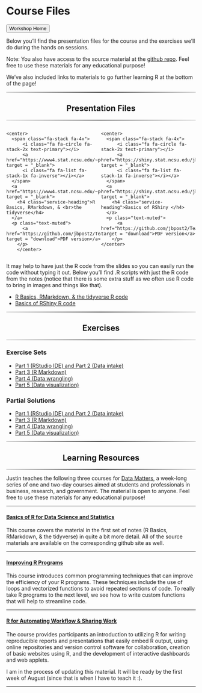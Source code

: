 Course Files
================

<head>
<link href="//maxcdn.bootstrapcdn.com/font-awesome/4.2.0/css/font-awesome.min.css" rel="stylesheet">
</head>

<a href = "https://jbpost2.github.io/TeachingWithR/"><button type="button">Workshop
Home</button></a>

Below you’ll find the presentation files for the course and the
exercises we’ll do during the hands on sessions.

Note: You also have access to the source material at the [github
repo](https://github.com/jbpost2/TeachingWithR). Feel free to use these
materials for any educational purpose!

We’ve also included links to materials to go further learning R at the
bottom of the page!

<hr style="    border: 0;
    height: 2px;
    background: #333;
    background-image: linear-gradient(to right, #ccc, #333, #ccc);">
<h2 class="intro-text text-center">
<center>
<strong>Presentation Files</strong>
</center>
</h2>
<hr style="    border: 0;
    height: 2px;
    background: #333;
    background-image: linear-gradient(to right, #ccc, #333, #ccc);">

<div class="row">

<div style="width: 50%;float: left;">

    <center>
      <span class="fa-stack fa-4x">
          <i class="fa fa-circle fa-stack-2x text-primary"></i>
          <a href="https://www4.stat.ncsu.edu/~post/TeachingWithR/R_Markdown_Tidyverse.html#1" target = "_blank">
          <i class="fa fa-list fa-stack-1x fa-inverse"></i></a>
      </span>
      <a href="https://www4.stat.ncsu.edu/~post/TeachingWithR/R_Markdown_Tidyverse.html#1" target = "_blank">
        <h4 class="service-heading">R Basics, RMarkdown, & <br>the tidyverse</h4>
      </a>
      <p class="text-muted">
          <a href="https://github.com/jbpost2/TeachingWithR/raw/main/slides/R_Markdown_Tidyverse.pdf" target = "download">PDF version</a>
        </p>
        </center>

</div>

<div style="width: 50%;float: right;">

    <center>
      <span class="fa-stack fa-4x">
          <i class="fa fa-circle fa-stack-2x text-primary"></i>
          <a href="https://shiny.stat.ncsu.edu/jbpost2/TeachingWithR/#1" target = "_blank">
          <i class="fa fa-list fa-stack-1x fa-inverse"></i></a>
      </span>
      <a href="https://shiny.stat.ncsu.edu/jbpost2/TeachingWithR/#1" target = "_blank">
        <h4 class="service-heading">Basics of RShiny </h4>
      </a>
      <p class="text-muted">
          <a href="https://github.com/jbpost2/TeachingWithR/raw/main/slides/Shiny.pdf" target = "download">PDF version</a> 
        </p>
    </center>

</div>

</div>

<div style="content: &quot;&quot;;
  clear: both;
  display: table;">

</div>

It may help to have just the R code from the slides so you can easily
run the code without typing it out. Below you’ll find .R scripts with
just the R code from the notes (notice that there is some extra stuff as
we often use R code to bring in images and things like that).

-   <a href = "https://raw.githubusercontent.com/jbpost2/TeachingWithR/main/slides/R_Markdown_Tidyverse_JustR.R" target = "download">
    R Basics, RMarkdown, & the tidyverse R code</a>  
-   <a href = "https://raw.githubusercontent.com/jbpost2/TeachingWithR/main/slides/Shiny_JustR.R" target = "download">
    Basics of RShiny R code</a>

<hr style="    border: 0;
    height: 2px;
    background: #333;
    background-image: linear-gradient(to right, #ccc, #333, #ccc);">
<h2 class="intro-text text-center">
<center>
<strong>Exercises</strong>
</center>
</h2>
<hr style="    border: 0;
    height: 2px;
    background: #333;
    background-image: linear-gradient(to right, #ccc, #333, #ccc);">

### Exercise Sets

-   <a href = "https://jbpost2.github.io/TeachingWithR/exercises/TeachingR_Part_1-2_Exercises.html" target = "download">
    Part 1 (RStudio IDE) and Part 2 (Data intake)</a>  
-   <a href = "https://jbpost2.github.io/TeachingWithR/exercises/TeachingR_Part_3_Exercises.html" target = "download">
    Part 3 (R Markdown)</a>  
-   <a href = "https://jbpost2.github.io/TeachingWithR/exercises/TeachingR_Part_4_Exercises.html" target = "download">
    Part 4 (Data wrangling)</a>  
-   <a href = "https://jbpost2.github.io/TeachingWithR/exercises/TeachingR_Part_5_Exercises.html" target = "download">
    Part 5 (Data visualization)</a>

### Partial Solutions

-   <a href = "https://jbpost2.github.io/TeachingWithR/exercises/TeachingR_Part_1-2_Solutions.html" target = "download">
    Part 1 (RStudio IDE) and Part 2 (Data intake)</a>  
-   <a href = "https://jbpost2.github.io/TeachingWithR/exercises/TeachingR_Part_3_Solutions.html" target = "download">
    Part 3 (R Markdown)</a>  
-   <a href = "https://jbpost2.github.io/TeachingWithR/exercises/TeachingR_Part_4_Solutions.html" target = "download">
    Part 4 (Data wrangling)</a>  
-   <a href = "https://jbpost2.github.io/TeachingWithR/exercises/TeachingR_Part_5_Solutions.html" target = "download">
    Part 5 (Data visualization)</a>

<hr style="    border: 0;
    height: 2px;
    background: #333;
    background-image: linear-gradient(to right, #ccc, #333, #ccc);">
<h2 class="intro-text text-center">
<center>
<strong>Learning Resources</strong>
</center>
</h2>
<hr style="    border: 0;
    height: 2px;
    background: #333;
    background-image: linear-gradient(to right, #ccc, #333, #ccc);">

Justin teaches the following three courses for [Data
Matters](https://datamatters.org/), a week-long series of one and
two-day courses aimed at students and professionals in business,
research, and government. The material is open to anyone. Feel free to
use these materials for any educational purpose!

<hr>
<h4>
<a href = "https://jbpost2.github.io/Basics-of-R-for-Data-Science-and-Statistics/" target = "_blank">Basics
of R for Data Science and Statistics</a>
</h4>

This course covers the material in the first set of notes (R Basics,
RMarkdown, & the tidyverse) in quite a bit more detail. All of the
source materials are available on the corresponding github site as well.

<hr>
<h4>
<a href = "https://jbpost2.github.io/Improving-R-Programs/" target = "_blank">Improving
R Programs</a>
</h4>

This course introduces common programming techniques that can improve
the efficiency of your R programs. These techniques include the use of
loops and vectorized functions to avoid repeated sections of code. To
really take R programs to the next level, we see how to write custom
functions that will help to streamline code.

<hr>
<h4>
<a href = "https://jbpost2.github.io/R-for-Automating-Workflow-Sharing-Work/" target = "_blank">R
for Automating Workflow & Sharing Work</a>
</h4>

The course provides participants an introduction to utilizing R for
writing reproducible reports and presentations that easily embed R
output, using online repositories and version control software for
collaboration, creation of basic websites using R, and the development
of interactive dashboards and web applets.

I am in the process of updating this material. It will be ready by the
first week of August (since that is when I have to teach it :).

<hr>
